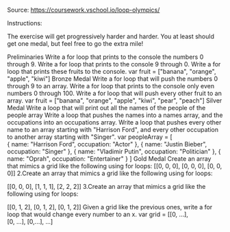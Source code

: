 Source: https://coursework.vschool.io/loop-olympics/

Instructions: 

The exercise will get progressively harder and harder. You at least should get one medal, but feel free to go the extra mile!

Preliminaries
Write a for loop that prints to the console the numbers 0 through 9.
Write a for loop that prints to the console 9 through 0.
Write a for loop that prints these fruits to the console. 
var fruit = ["banana", "orange", "apple", "kiwi"]
Bronze Medal
Write a for loop that will push the numbers 0 through 9 to an array.
Write a for loop that prints to the console only even numbers 0 through 100.
Write a for loop that will push every other fruit to an array. 
var fruit = ["banana", "orange", "apple", "kiwi", "pear", "peach"]
Silver Medal
Write a loop that will print out all the names of the people of the people array
Write a loop that pushes the names into a names array, and the occupations into an occupations array.
Write a loop that pushes every other name to an array starting with "Harrison Ford", and every other occupation to another array starting with "Singer".
var peopleArray = [  
  {
    name: "Harrison Ford",
    occupation: "Actor"
  },
  {
    name: "Justin Bieber",
    occupation: "Singer"
  },
  {
    name: "Vladimir Putin",
    occupation: "Politician"
  },
  {
    name: "Oprah",
    occupation: "Entertainer"
  }
]
Gold Medal
Create an array that mimics a grid like the following using for loops:
[[0, 0, 0], 
[0, 0, 0], 
[0, 0, 0]]
2.Create an array that mimics a grid like the following using for loops:

[[0, 0, 0], 
[1, 1, 1], 
[2, 2, 2]]
3.Create an array that mimics a grid like the following using for loops:

[[0, 1, 2], 
[0, 1, 2], 
[0, 1, 2]]
Given a grid like the previous ones, write a for loop that would change every number to an x.
var grid = [[0, ...],  
            [0, ...], 
            [0,...], ...] 